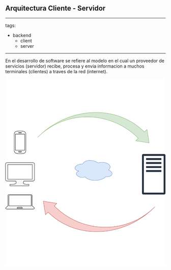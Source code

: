 ## Arquitectura Cliente - Servidor

---
tags:
  - backend
	- client
	- server
---

En el desarrollo de software se refiere al modelo en el cual un proveedor de
servicios (servidor) recibe, procesa y envia informacion a muchos terminales
(clientes) a traves de la red (internet).

![Diagrama Cliente - Servidor](./assets/svg/client-server-diagram.svg)
